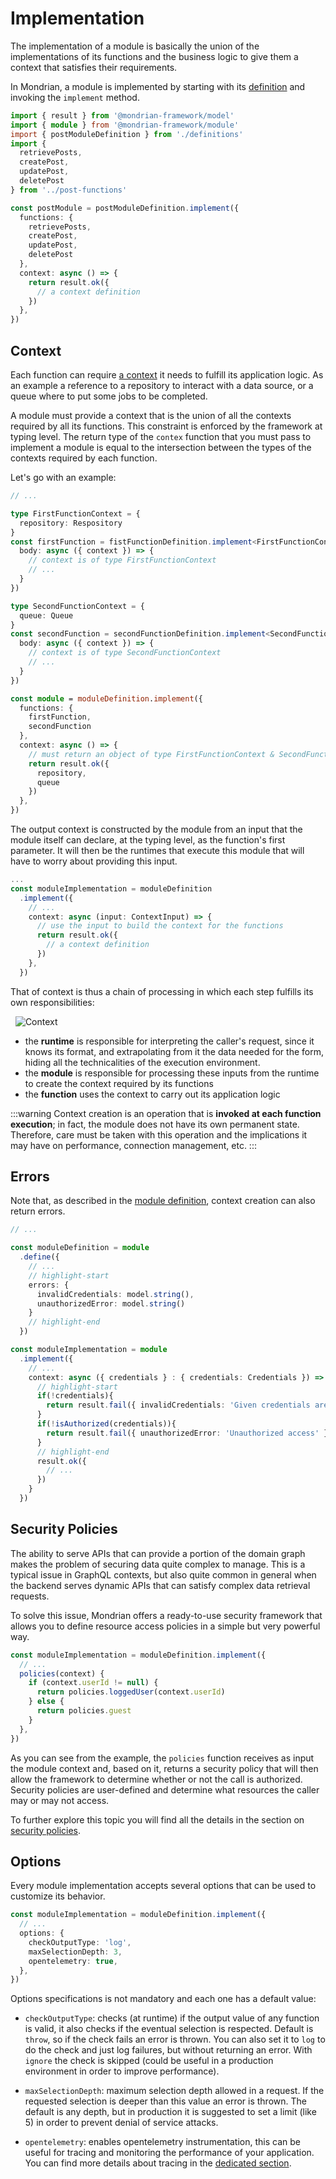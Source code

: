 # Implementation

The implementation of a module is basically the union of the implementations of its functions
and the business logic to give them a context that satisfies their requirements. 

In Mondrian, a module is implemented by starting with its [definition](./01-definition.md) and 
invoking the `implement` method.

```ts showLineNumbers
import { result } from '@mondrian-framework/model'
import { module } from '@mondrian-framework/module'
import { postModuleDefinition } from './definitions'
import { 
  retrievePosts, 
  createPost, 
  updatePost, 
  deletePost 
} from '../post-functions'

const postModule = postModuleDefinition.implement({
  functions: {
    retrievePosts, 
    createPost, 
    updatePost, 
    deletePost 
  },
  context: async () => {
    return result.ok({ 
      // a context definition
    })
  },
})
```

## Context
Each function can require [a context](../function/02-implementation.md#context) it needs to fulfill its application logic. As an example a reference to a repository to interact with a data source, or a queue where to put some jobs to be completed. 

A module must provide a context that is the union of all the contexts required by all its functions. This constraint is enforced by the framework at typing level. The return type of the `contex` function that you must pass to implement a module is equal to the intersection between the types of the contexts required by each function.

Let's go with an example:
```ts showLineNumbers
// ...

type FirstFunctionContext = {
  repository: Respository
}
const firstFunction = fistFunctionDefinition.implement<FirstFunctionContext>({
  body: async ({ context }) => {
    // context is of type FirstFunctionContext
    // ...
  }
})

type SecondFunctionContext = {
  queue: Queue
}
const secondFunction = secondFunctionDefinition.implement<SecondFunctionContext>({
  body: async ({ context }) => {
    // context is of type SecondFunctionContext
    // ...
  }
})

const module = moduleDefinition.implement({
  functions: {
    firstFunction, 
    secondFunction
  },
  context: async () => {
    // must return an object of type FirstFunctionContext & SecondFunctionContext
    return result.ok({ 
      repository,
      queue
    })
  },
})
```

The output context is constructed by the module from an input that the module itself can declare, at the typing level, as the function's first parameter. It will then be the runtimes that execute this module that will have to worry about providing this input.

```ts showLineNumbers
...
const moduleImplementation = moduleDefinition
  .implement({
    // ...
    context: async (input: ContextInput) => {
      // use the input to build the context for the functions
      return result.ok({ 
        // a context definition
      })
    },
  })
```

That of context is thus a chain of processing in which each step fulfills its own responsibilities:

&nbsp;
![Context](/img/context.png)

- the **runtime** is responsible for interpreting the caller's request, since it knows its format, and extrapolating from it the data needed for the form, hiding all the technicalities of the execution environment.
- the **module** is responsible for processing these inputs from the runtime to create the context required by its functions
- the **function** uses the context to carry out its application logic

:::warning
Context creation is an operation that is **invoked at each function execution**; in fact, the module does not have its own permanent state. Therefore, care must be taken with this operation and the implications it may have on performance, connection management, etc.
:::

## Errors
Note that, as described in the [module definition](./01-definition.md), context creation can also return errors.

```ts showLineNumbers
// ...

const moduleDefinition = module
  .define({
    // ...
    // highlight-start
    errors: {
      invalidCredentials: model.string(),
      unauthorizedError: model.string()
    }
    // highlight-end
  })

const moduleImplementation = module
  .implement({
    // ...
    context: async ({ credentials } : { credentials: Credentials }) => {
      // highlight-start
      if(!credentials){
        return result.fail({ invalidCredentials: 'Given credentials are not valid' })
      }
      if(!isAuthorized(credentials)){
        return result.fail({ unauthorizedError: 'Unauthorized access' })
      }
      // highlight-end
      result.ok({
        // ...
      })
    }
  })
```


## Security Policies
The ability to serve APIs that can provide a portion of the domain graph makes the problem of securing data quite complex to manage. This is a typical issue in GraphQL contexts, but also quite common in general when the backend serves dynamic APIs that can satisfy complex data retrieval requests.

To solve this issue, Mondrian offers a ready-to-use security framework that allows you to define resource access policies in a simple but very powerful way.

```ts showLineNumbers
const moduleImplementation = moduleDefinition.implement({
  // ...
  policies(context) {
    if (context.userId != null) {
      return policies.loggedUser(context.userId)
    } else {
      return policies.guest
    }
  },
})
```

As you can see from the example, the `policies` function receives as input the module context and, based on it, returns a security policy that will then allow the framework to determine whether or not the call is authorized. Security policies are user-defined and determine what resources the caller may or may not access.

To further explore this topic you will find all the details in the section on [security policies](../../guides/01-security.md).

## Options

Every module implementation accepts several options that can be used to customize its behavior.

```ts showLineNumbers
const moduleImplementation = moduleDefinition.implement({
  // ...
  options: {
    checkOutputType: 'log',
    maxSelectionDepth: 3,
    opentelemetry: true,
  },
})
```

Options specifications is not mandatory and each one has a default value:

- `checkOutputType`: checks (at runtime) if the output value of any function is valid, it also checks if the eventual selection is respected. Default is `throw`, so if the check fails an error is thrown. You can also set it to `log` to do the check and just log failures, but without returning an error. With `ignore` the check is skipped (could be useful in a production environment in order to improve performance). 

- `maxSelectionDepth`: maximum selection depth allowed in a request. If the requested selection is deeper than this value an error is thrown. The default is any depth, but in production it is suggested to set a limit (like 5) in order to prevent denial of service attacks.

- `opentelemetry`: enables opentelemetry instrumentation, this can be useful for tracing and monitoring the performance of your application. You can find more details about tracing in the [dedicated section](../../guides/05-logging.md).


